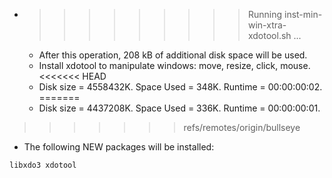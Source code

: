 * >>>>>>>>> Running inst-min-win-xtra-xdotool.sh ...
  * After this operation, 208 kB of additional disk space will be used.
  * Install xdotool to manipulate windows: move, resize, click, mouse.
<<<<<<< HEAD
  * Disk size = 4558432K. Space Used = 348K. Runtime = 00:00:00:02.
=======
  * Disk size = 4437208K. Space Used = 336K. Runtime = 00:00:00:01.
>>>>>>> refs/remotes/origin/bullseye
  * The following NEW packages will be installed:
  ```bash
libxdo3 xdotool
  ```
